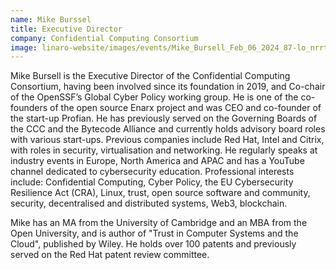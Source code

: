 ```yaml
---
name: Mike Burssel
title: Executive Director
company: Confidential Computing Consortium
image: linaro-website/images/events/Mike_Bursell_Feb_06_2024_87-lo_nrrtur.jpg
---
```


Mike Bursell is the Executive Director of the Confidential Computing Consortium, having been
involved since its foundation in 2019, and Co-chair of the OpenSSF’s Global Cyber Policy
working group. He is one of the co-founders of the open source Enarx project and was CEO
and co-founder of the start-up Profian. He has previously served on the Governing Boards of
the CCC and the Bytecode Alliance and currently holds advisory board roles with various
start-ups. Previous companies include Red Hat, Intel and Citrix, with roles in security,
virtualisation and networking. He regularly speaks at industry events in Europe, North America
and APAC and has a YouTube channel dedicated to cybersecurity education.
Professional interests include: Confidential Computing, Cyber Policy, the EU Cybersecurity
Resilience Act (CRA), Linux, trust, open source software and community, security, decentralised
and distributed systems, Web3, blockchain.

Mike has an MA from the University of Cambridge and an MBA from the Open University, and is
author of "Trust in Computer Systems and the Cloud", published by Wiley. He holds over 100
patents and previously served on the Red Hat patent review committee.
